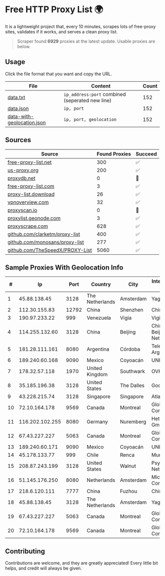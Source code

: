 
# Free HTTP Proxy List 🌍

It is a lightweight project that, every 10 minutes, scrapes lots of free-proxy sites, validates if it works, and serves a clean proxy list.


> Scraper found **6929** proxies at the latest update. Usable proxies are below.

## Usage

Click the file format that you want and copy the URL.


|File|Content|Count|
|----|-------|-----|
|[data.txt](https://raw.githubusercontent.com/themiralay/Proxy-List-World/master/data.txt)|`ip_address:port` combined (seperated new line)|152|
|[data.json](https://raw.githubusercontent.com/themiralay/Proxy-List-World/master/data.json)|`ip, port`|152|
|[data-with-geolocation.json](https://raw.githubusercontent.com/themiralay/Proxy-List-World/master/data-with-geolocation.json)|`ip, port, geolocation`|152|

## Sources

|Source|Found Proxies|Succeed|
|------|-------------|-------|
|[free-proxy-list.net](https://free-proxy-list.net)|300|✅|
|[us-proxy.org](https://www.us-proxy.org)|200|✅|
|[proxydb.net](http://proxydb.net)|0|🚫|
|[free-proxy-list.com](https://free-proxy-list.com/?page=&port=&type%5B%5D=http&type%5B%5D=https&up_time=0&search=Search)|3|✅|
|[proxy-list.download](https://www.proxy-list.download/HTTP)|26|✅|
|[vpnoverview.com](https://vpnoverview.com/privacy/anonymous-browsing/free-proxy-servers)|32|✅|
|[proxyscan.io](https://www.proxyscan.io)|0|🚫|
|[proxylist.geonode.com](https://proxylist.geonode.com/api/proxy-list?limit=300&page=1&sort_by=lastChecked&sort_type=desc&protocols=http,https)|3|✅|
|[proxyscrape.com](https://api.proxyscrape.com/v2/?request=displayproxies&protocol=http&timeout=10000&country=all&ssl=all&anonymity=all)|628|✅|
|[github.com/clarketm/proxy-list](https://raw.githubusercontent.com/clarketm/proxy-list/master/proxy-list-raw.txt)|400|✅|
|[github.com/monosans/proxy-list](https://raw.githubusercontent.com/monosans/proxy-list/main/proxies/http.txt)|277|✅|
|[github.com/TheSpeedX/PROXY-List](https://raw.githubusercontent.com/TheSpeedX/PROXY-List/master/http.txt)|5060|✅|


## Sample Proxies With Geolocation Info

|#|Ip|Port|Country|City|Internet Service Provider|
|-|--|----|-------|----|-------------------------|
|1|45.88.138.45|3128|The Netherlands|Amsterdam|Yaglom Labs Ltd|
|2|112.30.155.83|12792|China|Shenzhen|China Mobile|
|3|190.97.233.22|999|Venezuela|Vigia|Viginet C.A|
|4|114.255.132.60|3128|China|Beijing|China Unicom Beijing Province Network|
|5|181.28.111.161|8080|Argentina|Córdoba|Telecom Argentina S.A|
|6|189.240.60.168|9090|Mexico|Coyoacán|UNINET|
|7|178.32.57.118|1970|United Kingdom|Southwark|OVH ISP|
|8|35.185.196.38|3128|United States|The Dalles|Google LLC|
|9|43.228.215.74|3128|Singapore|Singapore|Atlantic.net, Inc.|
|10|72.10.164.178|9569|Canada|Montreal|GloboTech Communications|
|11|116.202.102.255|8080|Germany|Nuremberg|Hetzner Online GmbH|
|12|67.43.227.227|5063|Canada|Montreal|GloboTech Communications|
|13|189.240.60.171|9090|Mexico|Coyoacán|UNINET|
|14|45.178.133.77|999|Chile|Renca|Mundonet S.p.A|
|15|208.87.243.199|3128|United States|Walnut|Psychz Networks|
|16|51.145.176.250|8080|Netherlands|Amsterdam|Microsoft Corporation|
|17|218.6.120.111|7777|China|Fuzhou|China Telecom|
|18|45.88.138.45|3128|The Netherlands|Amsterdam|Yaglom Labs Ltd|
|19|67.43.227.227|5063|Canada|Montreal|GloboTech Communications|
|20|72.10.164.178|9569|Canada|Montreal|GloboTech Communications|



## Contributing

Contributions are welcome, and they are greatly appreciated! Every
little bit helps, and credit will always be given.


